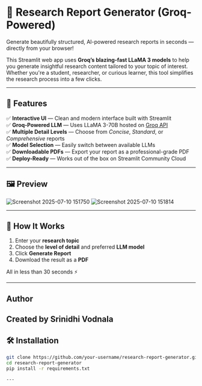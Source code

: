 # 🧠 Research Report Generator (Groq-Powered)

Generate beautifully structured, AI-powered research reports in seconds — directly from your browser!

This Streamlit web app uses **Groq’s blazing-fast LLaMA 3 models** to help you generate insightful research content tailored to your topic of interest. Whether you're a student, researcher, or curious learner, this tool simplifies the research process into a few clicks.

---

## 🚀 Features

✅ **Interactive UI** — Clean and modern interface built with Streamlit  
✅ **Groq-Powered LLM** — Uses LLaMA 3-70B hosted on [Groq API](https://console.groq.com)  
✅ **Multiple Detail Levels** — Choose from *Concise*, *Standard*, or *Comprehensive* reports  
✅ **Model Selection** — Easily switch between available LLMs  
✅ **Downloadable PDFs** — Export your report as a professional-grade PDF  
✅ **Deploy-Ready** — Works out of the box on Streamlit Community Cloud

---

## 🖼️ Preview
![Screenshot 2025-07-10 151750](https://github.com/user-attachments/assets/068e0da2-c61f-49fc-a71f-5672306c2299)
![Screenshot 2025-07-10 151814](https://github.com/user-attachments/assets/36a87142-9dfb-49d7-97d3-eb59bc32ab87)



---

## 🧪 How It Works

1. Enter your **research topic**
2. Choose the **level of detail** and preferred **LLM model**
3. Click **Generate Report**
4. Download the result as a **PDF**

All in less than 30 seconds ⚡

---
##  Author
Created by Srinidhi Vodnala
---
## 🛠️ Installation
```bash
git clone https://github.com/your-username/research-report-generator.git
cd research-report-generator
pip install -r requirements.txt

---


